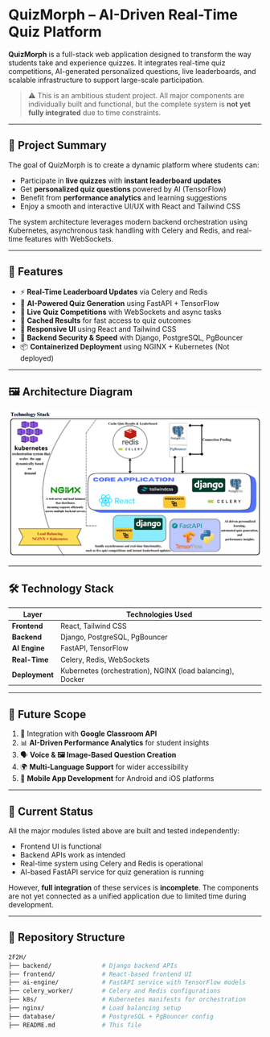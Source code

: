 # QuizMorph – AI-Driven Real-Time Quiz Platform

**QuizMorph** is a full-stack web application designed to transform the way students take and experience quizzes. It integrates real-time quiz competitions, AI-generated personalized questions, live leaderboards, and scalable infrastructure to support large-scale participation.

> ⚠️ This is an ambitious student project. All major components are individually built and functional, but the complete system is **not yet fully integrated** due to time constraints.

---

## 📌 Project Summary

The goal of QuizMorph is to create a dynamic platform where students can:

- Participate in **live quizzes** with **instant leaderboard updates**
- Get **personalized quiz questions** powered by AI (TensorFlow)
- Benefit from **performance analytics** and learning suggestions
- Enjoy a smooth and interactive UI/UX with React and Tailwind CSS

The system architecture leverages modern backend orchestration using Kubernetes, asynchronous task handling with Celery and Redis, and real-time features with WebSockets.

---

## 🧠 Features

- ⚡ **Real-Time Leaderboard Updates** via Celery and Redis
- 🤖 **AI-Powered Quiz Generation** using FastAPI + TensorFlow
- 🧪 **Live Quiz Competitions** with WebSockets and async tasks
- 💾 **Cached Results** for fast access to quiz outcomes
- 🎨 **Responsive UI** using React and Tailwind CSS
- 🔐 **Backend Security & Speed** with Django, PostgreSQL, PgBouncer
- 📦 **Containerized Deployment** using NGINX + Kubernetes (Not deployed)

---

## 🖼️ Architecture Diagram

![Architecture Diagram](Architecture.png)

---

## 🛠️ Technology Stack

| Layer            | Technologies Used                                                                 |
|------------------|------------------------------------------------------------------------------------|
| **Frontend**     | React, Tailwind CSS                                                                |
| **Backend**      | Django, PostgreSQL, PgBouncer                                                      |
| **AI Engine**    | FastAPI, TensorFlow                                                                |
| **Real-Time**    | Celery, Redis, WebSockets                                                          |
| **Deployment**   | Kubernetes (orchestration), NGINX (load balancing), Docker                         |

---

## 🔮 Future Scope

1. 📘 Integration with **Google Classroom API**
2. 📊 **AI-Driven Performance Analytics** for student insights
3. 🗣️ **Voice & 🖼️ Image-Based Question Creation**
4. 🌍 **Multi-Language Support** for wider accessibility
5. 📱 **Mobile App Development** for Android and iOS platforms

---

## 🚧 Current Status

All the major modules listed above are built and tested independently:

- Frontend UI is functional
- Backend APIs work as intended
- Real-time system using Celery and Redis is operational
- AI-based FastAPI service for quiz generation is running

However, **full integration** of these services is **incomplete**. The components are not yet connected as a unified application due to limited time during development.

---

## 📁 Repository Structure

```bash
2F2H/
├── backend/              # Django backend APIs
├── frontend/             # React-based frontend UI
├── ai-engine/            # FastAPI service with TensorFlow models
├── celery_worker/        # Celery and Redis configurations
├── k8s/                  # Kubernetes manifests for orchestration
├── nginx/                # Load balancing setup
├── database/             # PostgreSQL + PgBouncer config
├── README.md             # This file
